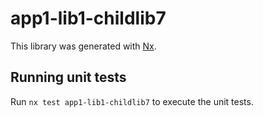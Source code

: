 # app1-lib1-childlib7

This library was generated with [Nx](https://nx.dev).

## Running unit tests

Run `nx test app1-lib1-childlib7` to execute the unit tests.
